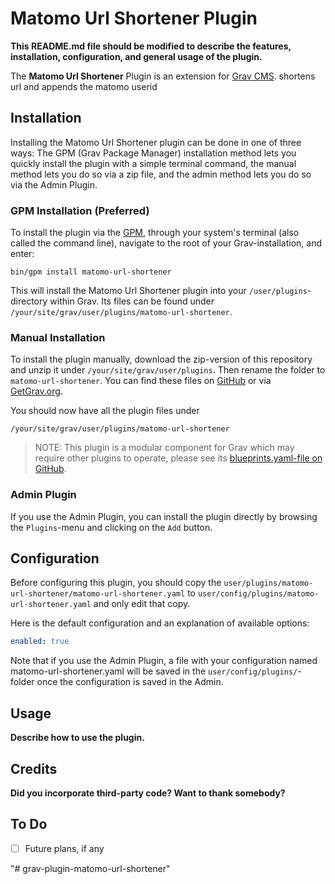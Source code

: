 # Matomo Url Shortener Plugin

**This README.md file should be modified to describe the features, installation, configuration, and general usage of the plugin.**

The **Matomo Url Shortener** Plugin is an extension for [Grav CMS](http://github.com/getgrav/grav). shortens url and appends the matomo userid

## Installation

Installing the Matomo Url Shortener plugin can be done in one of three ways: The GPM (Grav Package Manager) installation method lets you quickly install the plugin with a simple terminal command, the manual method lets you do so via a zip file, and the admin method lets you do so via the Admin Plugin.

### GPM Installation (Preferred)

To install the plugin via the [GPM](http://learn.getgrav.org/advanced/grav-gpm), through your system's terminal (also called the command line), navigate to the root of your Grav-installation, and enter:

    bin/gpm install matomo-url-shortener

This will install the Matomo Url Shortener plugin into your `/user/plugins`-directory within Grav. Its files can be found under `/your/site/grav/user/plugins/matomo-url-shortener`.

### Manual Installation

To install the plugin manually, download the zip-version of this repository and unzip it under `/your/site/grav/user/plugins`. Then rename the folder to `matomo-url-shortener`. You can find these files on [GitHub](https://github.com//grav-plugin-matomo-url-shortener) or via [GetGrav.org](http://getgrav.org/downloads/plugins#extras).

You should now have all the plugin files under

    /your/site/grav/user/plugins/matomo-url-shortener
	
> NOTE: This plugin is a modular component for Grav which may require other plugins to operate, please see its [blueprints.yaml-file on GitHub](https://github.com//grav-plugin-matomo-url-shortener/blob/master/blueprints.yaml).

### Admin Plugin

If you use the Admin Plugin, you can install the plugin directly by browsing the `Plugins`-menu and clicking on the `Add` button.

## Configuration

Before configuring this plugin, you should copy the `user/plugins/matomo-url-shortener/matomo-url-shortener.yaml` to `user/config/plugins/matomo-url-shortener.yaml` and only edit that copy.

Here is the default configuration and an explanation of available options:

```yaml
enabled: true
```

Note that if you use the Admin Plugin, a file with your configuration named matomo-url-shortener.yaml will be saved in the `user/config/plugins/`-folder once the configuration is saved in the Admin.

## Usage

**Describe how to use the plugin.**

## Credits

**Did you incorporate third-party code? Want to thank somebody?**

## To Do

- [ ] Future plans, if any

"# grav-plugin-matomo-url-shortener" 
